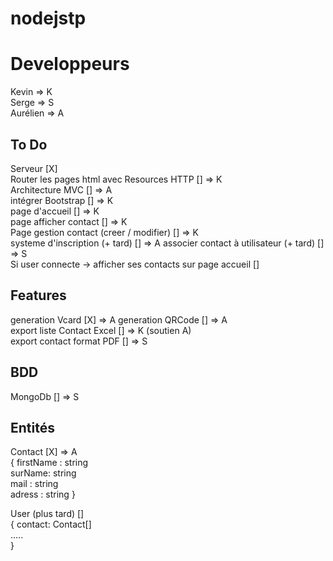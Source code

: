 
# nodejstp

# Developpeurs
Kevin => K  
Serge => S  
Aurélien => A  

## To Do 
Serveur [X]   
Router les pages html avec Resources HTTP [] => K  
Architecture MVC [] => A  
intégrer Bootstrap [] => K  
page d'accueil []  => K  
page afficher contact [] => K   
Page gestion contact (creer / modifier) []  => K  
systeme d'inscription (+ tard) []  => A
associer contact à utilisateur (+ tard) [] => S  
Si user connecte -> afficher ses contacts sur page   accueil []  

## Features 
generation Vcard [X] => A
generation QRCode  []  => A  
export liste Contact Excel []  => K (soutien A)  
export contact format PDF [] => S  

## BDD 
MongoDb [] => S

## Entités
Contact [X]  => A   
{ 
    firstName : string  
    surName: string  
    mail : string  
    adress : string 
} 

User (plus tard) []  
{
    contact: Contact[]  
    .....  
}
